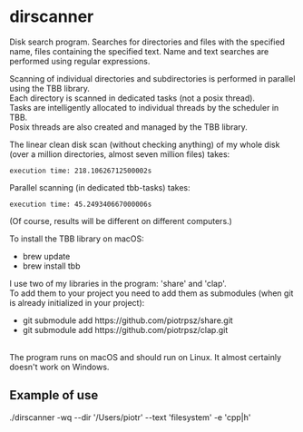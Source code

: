 # dirscanner
Disk search program. Searches for directories and files with the specified name,
files containing the specified text. Name and text searches are performed using regular expressions.<br>

Scanning of individual directories and subdirectories is performed in parallel using the TBB library.<br>
Each directory is scanned in dedicated tasks (not a posix thread).<br>
Tasks are intelligently allocated to individual threads by the scheduler in TBB.<br>
Posix threads are also created and managed by the TBB library.<br>

The linear clean disk scan (without checking anything) of my whole disk <br>
(over a million directories, almost seven million files) takes:
```
execution time: 218.10626712500002s
```
Parallel scanning (in dedicated tbb-tasks) takes:
```
execution time: 45.249340667000006s
```
(Of course, results will be different on different computers.)

To install the TBB library on macOS: 
<ul>
    <li>brew update</li>
    <li>brew install tbb</li>
</ul>

I use two of my libraries in the program: 'share' and 'clap'.<br>
To add them to your project you need to add them as submodules (when git is already initialized in your project):
<ul>
    <li>git submodule add https://github.com/piotrpsz/share.git</li>
    <li>git submodule add https://github.com/piotrpsz/clap.git</li>
</ul>
<br>
The program runs on macOS and should run on Linux. It almost certainly doesn't work on Windows.

## Example of use
./dirscanner -wq --dir '/Users/piotr' --text 'filesystem' -e 'cpp|h'
